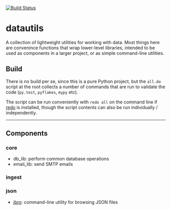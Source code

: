 
[![Build Status](https://travis-ci.org/tkuriyama/datautils.svg?branch=master)](https://travis-ci.org/tkuriyama/datautils)

# datautils

A collection of lightweight utilities for working with data. Most things here are convenince functions that wrap lower-level libraries, intended to be used as components in a larger project, or as simple command-line utilities.

## Build

There is no build per se, since this is a pure Python project, but the `all.do` script at the root collects a number of commands that are run to validate the code (`py.test`, `pyflakes`, `mypy` etc).

The script can be run conveniently with `redo all` on the command line if [redo](https://redo.readthedocs.io/en/latest/) is installed, though the script contents can also be run individually / independently.

<hr>

## Components

### core

- db_lib: perform common database operations
- email_lib: send SMTP emails

### ingest


### json

- [jbro](https://github.com/tkuriyama/datautils/datautils/docs/jbro.md): command-line utility for browsing JSON files
